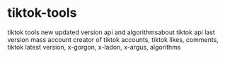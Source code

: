 # tiktok-tools
tiktok tools new updated version api and algorithmsabout tiktok api last version mass account creator of tiktok accounts, tiktok likes, comments, tiktok latest version, x-gorgon, x-ladon, x-argus, algorithms
